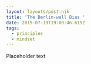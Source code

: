 ```yaml
---
layout: layouts/post.njk
title: 'The Berlin-wall Bias '
date: 2019-07-19T19:00:46.619Z
tags:
  - principles
  - mindset
---
```

Placeholder text
